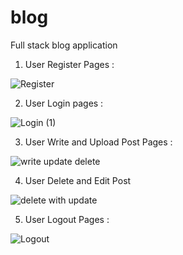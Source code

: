 # blog
Full stack blog application 

1. User Register Pages :

![Register](https://github.com/kundusaheb/blog/assets/139873835/a8da307b-182f-4eac-a36f-adcaf5577c79)

2. User Login pages :

![Login (1)](https://github.com/kundusaheb/blog/assets/139873835/353e4fd6-dabd-4203-bc74-c42739452ff4)

3. User Write and Upload Post Pages :

![write update delete](https://github.com/kundusaheb/blog/assets/139873835/bec00cb3-13f9-44e5-a925-2e0911494fba)

4. User Delete and Edit Post

![delete with update](https://github.com/kundusaheb/blog/assets/139873835/d8b6433b-121e-46c5-9ab4-af3c16716f1f)

5. User Logout Pages :

![Logout](https://github.com/kundusaheb/blog/assets/139873835/62fef2e3-db53-4461-9dff-d3c9a3a7a953)

